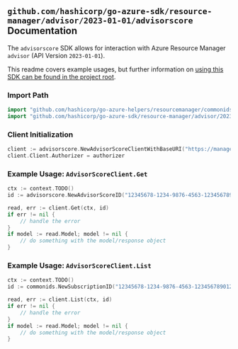 
## `github.com/hashicorp/go-azure-sdk/resource-manager/advisor/2023-01-01/advisorscore` Documentation

The `advisorscore` SDK allows for interaction with Azure Resource Manager `advisor` (API Version `2023-01-01`).

This readme covers example usages, but further information on [using this SDK can be found in the project root](https://github.com/hashicorp/go-azure-sdk/tree/main/docs).

### Import Path

```go
import "github.com/hashicorp/go-azure-helpers/resourcemanager/commonids"
import "github.com/hashicorp/go-azure-sdk/resource-manager/advisor/2023-01-01/advisorscore"
```


### Client Initialization

```go
client := advisorscore.NewAdvisorScoreClientWithBaseURI("https://management.azure.com")
client.Client.Authorizer = authorizer
```


### Example Usage: `AdvisorScoreClient.Get`

```go
ctx := context.TODO()
id := advisorscore.NewAdvisorScoreID("12345678-1234-9876-4563-123456789012", "advisorScoreValue")

read, err := client.Get(ctx, id)
if err != nil {
	// handle the error
}
if model := read.Model; model != nil {
	// do something with the model/response object
}
```


### Example Usage: `AdvisorScoreClient.List`

```go
ctx := context.TODO()
id := commonids.NewSubscriptionID("12345678-1234-9876-4563-123456789012")

read, err := client.List(ctx, id)
if err != nil {
	// handle the error
}
if model := read.Model; model != nil {
	// do something with the model/response object
}
```
